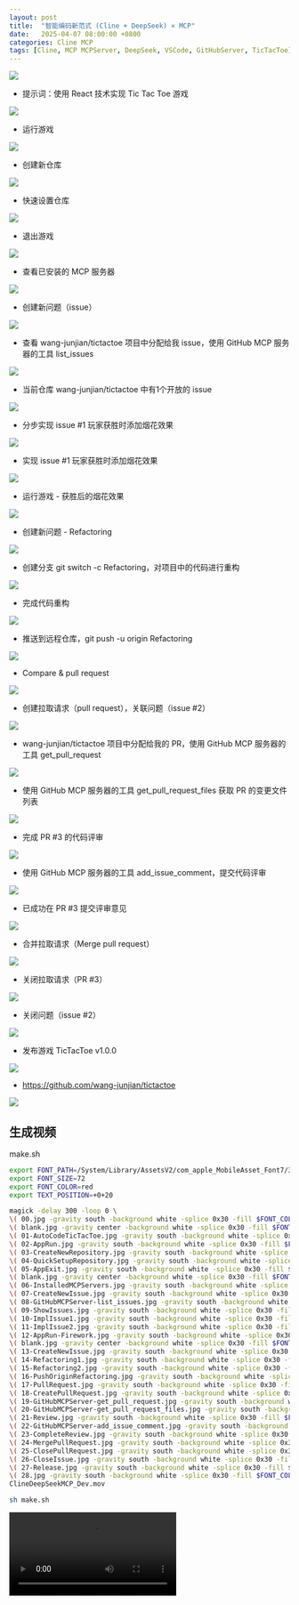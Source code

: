 ```yaml
---
layout: post
title:  "智能编码新范式 (Cline + DeepSeek) × MCP"
date:   2025-04-07 08:00:00 +0800
categories: Cline MCP
tags: [Cline, MCP MCPServer, DeepSeek, VSCode, GitHubServer, TicTacToe]
---
```


![](/images/2025/TicTacToe/00.jpg)

- 提示词：使用 React 技术实现 Tic Tac Toe 游戏

![](/images/2025/TicTacToe/01-AutoCodeTicTacToe.jpg)

- 运行游戏

![](/images/2025/TicTacToe/02-AppRun.jpg)

- 创建新仓库

![](/images/2025/TicTacToe/03-CreateNewRepository.jpg)

- 快速设置仓库

![](/images/2025/TicTacToe/04-QuickSetupRepository.jpg)

- 退出游戏

![](/images/2025/TicTacToe/05-AppExit.jpg)

- 查看已安装的 MCP 服务器

![](/images/2025/TicTacToe/06-InstalledMCPServers.jpg)

- 创建新问题（issue）

![](/images/2025/TicTacToe/07-CreateNewIssue.jpg)

- 查看 wang-junjian/tictactoe 项目中分配给我 issue，使用 GitHub MCP 服务器的工具 list_issues

![](/images/2025/TicTacToe/08-GitHubMCPServer-list_issues.jpg)

- 当前仓库 wang-junjian/tictactoe 中有1个开放的 issue

![](/images/2025/TicTacToe/09-ShowIssues.jpg)

- 分步实现 issue #1 玩家获胜时添加烟花效果

![](/images/2025/TicTacToe/10-ImplIssue1.jpg)

- 实现 issue #1 玩家获胜时添加烟花效果

![](/images/2025/TicTacToe/11-ImplIssue2.jpg)

- 运行游戏 - 获胜后的烟花效果

![](/images/2025/TicTacToe/12-AppRun-Firework.jpg)

- 创建新问题 - Refactoring

![](/images/2025/TicTacToe/13-CreateNewIssue.jpg)

- 创建分支 git switch -c Refactoring，对项目中的代码进行重构

![](/images/2025/TicTacToe/14-Refactoring1.jpg)

- 完成代码重构

![](/images/2025/TicTacToe/15-Refactoring2.jpg)

- 推送到远程仓库，git push -u origin Refactoring

![](/images/2025/TicTacToe/16-PushOriginRefactoring.jpg)

- Compare & pull request

![](/images/2025/TicTacToe/17-PullRequest.jpg)

- 创建拉取请求（pull request），关联问题（issue #2）

![](/images/2025/TicTacToe/18-CreatePullRequest.jpg)

- wang-junjian/tictactoe 项目中分配给我的 PR，使用 GitHub MCP 服务器的工具 get_pull_request

![](/images/2025/TicTacToe/19-GitHubMCPServer-get_pull_request.jpg)

- 使用 GitHub MCP 服务器的工具 get_pull_request_files 获取 PR 的变更文件列表

![](/images/2025/TicTacToe/20-GitHubMCPServer-get_pull_request_files.jpg)

- 完成 PR #3 的代码评审

![](/images/2025/TicTacToe/21-Review.jpg)

- 使用 GitHub MCP 服务器的工具 add_issue_comment，提交代码评审

![](/images/2025/TicTacToe/22-GitHubMCPServer-add_issue_comment.jpg)

- 已成功在 PR #3 提交评审意见

![](/images/2025/TicTacToe/23-CompleteReview.jpg)

- 合并拉取请求（Merge pull request）

![](/images/2025/TicTacToe/24-MergePullRequest.jpg)

- 关闭拉取请求（PR #3）

![](/images/2025/TicTacToe/25-ClosePullRequest.jpg)

- 关闭问题（issue #2）

![](/images/2025/TicTacToe/26-CloseIssue.jpg)

- 发布游戏 TicTacToe v1.0.0

![](/images/2025/TicTacToe/27-Release.jpg)

- https://github.com/wang-junjian/tictactoe

![](/images/2025/TicTacToe/28.jpg)


## 生成视频

make.sh

```bash
export FONT_PATH=/System/Library/AssetsV2/com_apple_MobileAsset_Font7/3419f2a427639ad8c8e139149a287865a90fa17e.asset/AssetData/PingFang.ttc
export FONT_SIZE=72
export FONT_COLOR=red
export TEXT_POSITION=+0+20

magick -delay 300 -loop 0 \
\( 00.jpg -gravity south -background white -splice 0x30 -fill $FONT_COLOR -font "$FONT_PATH" -pointsize $FONT_SIZE -annotate $TEXT_POSITION "" \) \
\( blank.jpg -gravity center -background white -splice 0x30 -fill $FONT_COLOR -font "$FONT_PATH" -pointsize 300 -annotate 0,0 "场景一：智能编码\nCline + DeepSeek" \) \
\( 01-AutoCodeTicTacToe.jpg -gravity south -background white -splice 0x30 -fill $FONT_COLOR -font "$FONT_PATH" -pointsize $FONT_SIZE -annotate $TEXT_POSITION "提示词：使用 React 技术实现 Tic Tac Toe 游戏" \) \
\( 02-AppRun.jpg -gravity south -background white -splice 0x30 -fill $FONT_COLOR -font "$FONT_PATH" -pointsize $FONT_SIZE -annotate $TEXT_POSITION "运行游戏" \) \
\( 03-CreateNewRepository.jpg -gravity south -background white -splice 0x30 -fill $FONT_COLOR -font "$FONT_PATH" -pointsize $FONT_SIZE -annotate $TEXT_POSITION "创建新仓库" \) \
\( 04-QuickSetupRepository.jpg -gravity south -background white -splice 0x30 -fill $FONT_COLOR -font "$FONT_PATH" -pointsize $FONT_SIZE -annotate $TEXT_POSITION "快速设置仓库" \) \
\( 05-AppExit.jpg -gravity south -background white -splice 0x30 -fill $FONT_COLOR -font "$FONT_PATH" -pointsize $FONT_SIZE -annotate $TEXT_POSITION "退出游戏" \) \
\( blank.jpg -gravity center -background white -splice 0x30 -fill $FONT_COLOR -font "$FONT_PATH" -pointsize 300 -annotate 0,0 "场景二：智能连接工具 \nGitHub MCP Server" \) \
\( 06-InstalledMCPServers.jpg -gravity south -background white -splice 0x30 -fill $FONT_COLOR -font "$FONT_PATH" -pointsize $FONT_SIZE -annotate $TEXT_POSITION "查看已安装的 MCP 服务器" \) \
\( 07-CreateNewIssue.jpg -gravity south -background white -splice 0x30 -fill $FONT_COLOR -font "$FONT_PATH" -pointsize $FONT_SIZE -annotate $TEXT_POSITION "创建新问题（issue）" \) \
\( 08-GitHubMCPServer-list_issues.jpg -gravity south -background white -splice 0x30 -fill $FONT_COLOR -font "$FONT_PATH" -pointsize $FONT_SIZE -annotate $TEXT_POSITION "查看 wang-junjian/tictactoe 项目中分配给我 issue，使用 GitHub MCP 服务器的工具 list_issues" \) \
\( 09-ShowIssues.jpg -gravity south -background white -splice 0x30 -fill $FONT_COLOR -font "$FONT_PATH" -pointsize $FONT_SIZE -annotate $TEXT_POSITION "当前仓库 wang-junjian/tictactoe 中有1个开放的 issue" \) \
\( 10-ImplIssue1.jpg -gravity south -background white -splice 0x30 -fill $FONT_COLOR -font "$FONT_PATH" -pointsize $FONT_SIZE -annotate $TEXT_POSITION "分步实现 issue #1 玩家获胜时添加烟花效果" \) \
\( 11-ImplIssue2.jpg -gravity south -background white -splice 0x30 -fill $FONT_COLOR -font "$FONT_PATH" -pointsize $FONT_SIZE -annotate $TEXT_POSITION "实现 issue #1 玩家获胜时添加烟花效果" \) \
\( 12-AppRun-Firework.jpg -gravity south -background white -splice 0x30 -fill $FONT_COLOR -font "$FONT_PATH" -pointsize $FONT_SIZE -annotate $TEXT_POSITION "运行游戏 - 获胜后的烟花效果" \) \
\( blank.jpg -gravity center -background white -splice 0x30 -fill $FONT_COLOR -font "$FONT_PATH" -pointsize 300 -annotate 0,0 "场景三：智能代码评审" \) \
\( 13-CreateNewIssue.jpg -gravity south -background white -splice 0x30 -fill $FONT_COLOR -font "$FONT_PATH" -pointsize $FONT_SIZE -annotate $TEXT_POSITION "创建新问题 - Refactoring" \) \
\( 14-Refactoring1.jpg -gravity south -background white -splice 0x30 -fill $FONT_COLOR -font "$FONT_PATH" -pointsize $FONT_SIZE -annotate $TEXT_POSITION "创建分支 git switch -c Refactoring，对项目中的代码进行重构" \) \
\( 15-Refactoring2.jpg -gravity south -background white -splice 0x30 -fill $FONT_COLOR -font "$FONT_PATH" -pointsize $FONT_SIZE -annotate $TEXT_POSITION "完成代码重构" \) \
\( 16-PushOriginRefactoring.jpg -gravity south -background white -splice 0x30 -fill $FONT_COLOR -font "$FONT_PATH" -pointsize $FONT_SIZE -annotate $TEXT_POSITION "推送到远程仓库，git push -u origin Refactoring" \) \
\( 17-PullRequest.jpg -gravity south -background white -splice 0x30 -fill $FONT_COLOR -font "$FONT_PATH" -pointsize $FONT_SIZE -annotate $TEXT_POSITION "Compare & pull request" \) \
\( 18-CreatePullRequest.jpg -gravity south -background white -splice 0x30 -fill $FONT_COLOR -font "$FONT_PATH" -pointsize $FONT_SIZE -annotate $TEXT_POSITION "创建拉取请求（pull request），关联问题（issue #2）" \) \
\( 19-GitHubMCPServer-get_pull_request.jpg -gravity south -background white -splice 0x30 -fill $FONT_COLOR -font "$FONT_PATH" -pointsize $FONT_SIZE -annotate $TEXT_POSITION "wang-junjian/tictactoe 项目中分配给我的 PR，使用 GitHub MCP 服务器的工具 get_pull_request" \) \
\( 20-GitHubMCPServer-get_pull_request_files.jpg -gravity south -background white -splice 0x30 -fill $FONT_COLOR -font "$FONT_PATH" -pointsize $FONT_SIZE -annotate $TEXT_POSITION "使用 GitHub MCP 服务器的工具 get_pull_request_files 获取 PR 的变更文件列表" \) \
\( 21-Review.jpg -gravity south -background white -splice 0x30 -fill $FONT_COLOR -font "$FONT_PATH" -pointsize $FONT_SIZE -annotate $TEXT_POSITION "完成 PR #3 的代码评审" \) \
\( 22-GitHubMCPServer-add_issue_comment.jpg -gravity south -background white -splice 0x30 -fill $FONT_COLOR -font "$FONT_PATH" -pointsize $FONT_SIZE -annotate $TEXT_POSITION "使用 GitHub MCP 服务器的工具 add_issue_comment，提交代码评审" \) \
\( 23-CompleteReview.jpg -gravity south -background white -splice 0x30 -fill $FONT_COLOR -font "$FONT_PATH" -pointsize $FONT_SIZE -annotate $TEXT_POSITION "已成功在 PR #3 提交评审意见" \) \
\( 24-MergePullRequest.jpg -gravity south -background white -splice 0x30 -fill $FONT_COLOR -font "$FONT_PATH" -pointsize $FONT_SIZE -annotate $TEXT_POSITION "合并拉取请求（Merge pull request）" \) \
\( 25-ClosePullRequest.jpg -gravity south -background white -splice 0x30 -fill $FONT_COLOR -font "$FONT_PATH" -pointsize $FONT_SIZE -annotate $TEXT_POSITION "关闭拉取请求（PR #3）" \) \
\( 26-CloseIssue.jpg -gravity south -background white -splice 0x30 -fill $FONT_COLOR -font "$FONT_PATH" -pointsize $FONT_SIZE -annotate $TEXT_POSITION "关闭问题（issue #2）" \) \
\( 27-Release.jpg -gravity south -background white -splice 0x30 -fill $FONT_COLOR -font "$FONT_PATH" -pointsize $FONT_SIZE -annotate $TEXT_POSITION "发布游戏 TicTacToe v1.0.0" \) \
\( 28.jpg -gravity south -background white -splice 0x30 -fill $FONT_COLOR -font "$FONT_PATH" -pointsize $FONT_SIZE -annotate $TEXT_POSITION "TicTacToe" \) \
ClineDeepSeekMCP_Dev.mov
```

```bash
sh make.sh
```

<video controls src="/images/2025/TicTacToe/ClineDeepSeekMCP_Dev.mov" title="智能编码新范式 (Cline + DeepSeek) × MCP"></video>
